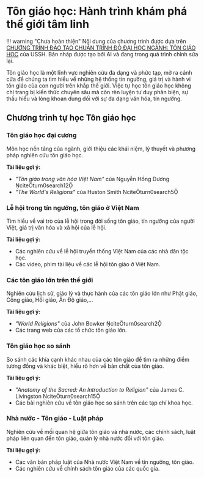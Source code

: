 # Tôn giáo học: Hành trình khám phá thế giới tâm linh

!!! warning "Chưa hoàn thiện"
    Nội dung của chương trình được dựa trên [CHƯƠNG TRÌNH ĐÀO TẠO CHUẨN TRÌNH ĐỘ ĐẠI HỌC NGÀNH: TÔN GIÁO HỌC](https://ussh.vnu.edu.vn/uploads/ussh/dao-tao/2023_11/ctdt-nganh-ton-giao-hoc_1.pdf) của USSH. Bản nháp được tạo bởi AI và đang trong quá trình chỉnh sửa lại.

Tôn giáo học là một lĩnh vực nghiên cứu đa dạng và phức tạp, mở ra cánh cửa để chúng ta tìm hiểu về những hệ thống tín ngưỡng, giá trị và hành vi tôn giáo của con người trên khắp thế giới.  Việc tự học tôn giáo học không chỉ trang bị kiến thức chuyên sâu mà còn rèn luyện tư duy phản biện, sự thấu hiểu và lòng khoan dung đối với sự đa dạng văn hóa, tín ngưỡng.  


## Chương trình tự học Tôn giáo học

### Tôn giáo học đại cương

Môn học nền tảng của ngành, giới thiệu các khái niệm, lý thuyết và phương pháp nghiên cứu tôn giáo học.

**Tài liệu gợi ý:**

- *"Tôn giáo trong văn hóa Việt Nam"* của Nguyễn Hồng Dương citeturn0search12
- *"The World's Religions"* của Huston Smith citeturn0search5

### Lễ hội trong tín ngưỡng, tôn giáo ở Việt Nam

Tìm hiểu về vai trò của lễ hội trong đời sống tôn giáo, tín ngưỡng của người Việt, giá trị văn hóa và xã hội của lễ hội.

**Tài liệu gợi ý:**

- Các nghiên cứu về lễ hội truyền thống Việt Nam của các nhà dân tộc học.
- Các video, phim tài liệu về các lễ hội tôn giáo ở Việt Nam.

### Các tôn giáo lớn trên thế giới

Nghiên cứu lịch sử, giáo lý và thực hành của các tôn giáo lớn như Phật giáo, Công giáo, Hồi giáo, Ấn Độ giáo,...

**Tài liệu gợi ý:**

- *"World Religions"* của John Bowker citeturn0search2
- Các trang web của các tổ chức tôn giáo lớn.

### Tôn giáo học so sánh

So sánh các khía cạnh khác nhau của các tôn giáo để tìm ra những điểm tương đồng và khác biệt, hiểu rõ hơn về bản chất của tôn giáo.

**Tài liệu gợi ý:**

- *"Anatomy of the Sacred: An Introduction to Religion"* của James C. Livingston citeturn0search15
- Các bài nghiên cứu về tôn giáo học so sánh trên các tạp chí khoa học.

### Nhà nước - Tôn giáo - Luật pháp

Nghiên cứu về mối quan hệ giữa tôn giáo và nhà nước, các chính sách, luật pháp liên quan đến tôn giáo, quản lý nhà nước đối với tôn giáo.

**Tài liệu gợi ý:**

- Các văn bản pháp luật của Nhà nước Việt Nam về tín ngưỡng, tôn giáo.
- Các nghiên cứu về chính sách tôn giáo của các quốc gia. 